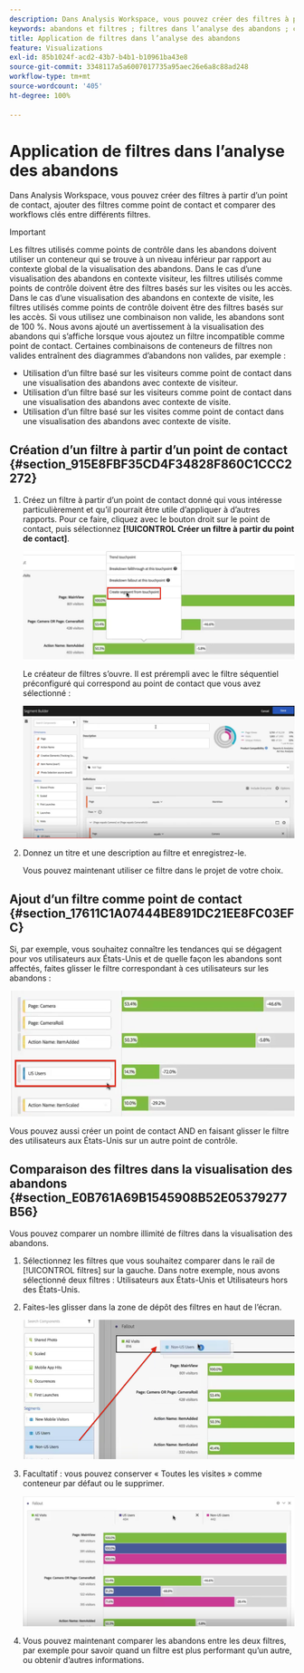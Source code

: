 ```yaml
---
description: Dans Analysis Workspace, vous pouvez créer des filtres à partir d’un point de contact, ajouter des filtres comme point de contact et comparer des workflows clés entre différents filtres.
keywords: abandons et filtres ; filtres dans l’analyse des abandons ; comparer des filtres dans les abandons
title: Application de filtres dans l’analyse des abandons
feature: Visualizations
exl-id: 85b1024f-acd2-43b7-b4b1-b10961ba43e8
source-git-commit: 3348117a5a6007017735a95aec26e6a8c88ad248
workflow-type: tm+mt
source-wordcount: '405'
ht-degree: 100%

---
```


# Application de filtres dans l’analyse des abandons

Dans Analysis Workspace, vous pouvez créer des filtres à partir d’un point de contact, ajouter des filtres comme point de contact et comparer des workflows clés entre différents filtres.

>[!IMPORTANT]
>
>Les filtres utilisés comme points de contrôle dans les abandons doivent utiliser un conteneur qui se trouve à un niveau inférieur par rapport au contexte global de la visualisation des abandons. Dans le cas d’une visualisation des abandons en contexte visiteur, les filtres utilisés comme points de contrôle doivent être des filtres basés sur les visites ou les accès. Dans le cas d’une visualisation des abandons en contexte de visite, les filtres utilisés comme points de contrôle doivent être des filtres basés sur les accès. Si vous utilisez une combinaison non valide, les abandons sont de 100 %. Nous avons ajouté un avertissement à la visualisation des abandons qui s’affiche lorsque vous ajoutez un filtre incompatible comme point de contact. Certaines combinaisons de conteneurs de filtres non valides entraînent des diagrammes d’abandons non valides, par exemple :

* Utilisation d’un filtre basé sur les visiteurs comme point de contact dans une visualisation des abandons avec contexte de visiteur.
* Utilisation d’un filtre basé sur les visiteurs comme point de contact dans une visualisation des abandons avec contexte de visite.
* Utilisation d’un filtre basé sur les visites comme point de contact dans une visualisation des abandons avec contexte de visite.

## Création d’un filtre à partir d’un point de contact {#section_915E8FBF35CD4F34828F860C1CCC2272}

1. Créez un filtre à partir d’un point de contact donné qui vous intéresse particulièrement et qu’il pourrait être utile d’appliquer à d’autres rapports. Pour ce faire, cliquez avec le bouton droit sur le point de contact, puis sélectionnez **[!UICONTROL Créer un filtre à partir du point de contact]**.

   ![](assets/segment-from-touchpoint.png)

   Le créateur de filtres s’ouvre. Il est prérempli avec le filtre séquentiel préconfiguré qui correspond au point de contact que vous avez sélectionné :

   ![](assets/segment-builder.png)

1. Donnez un titre et une description au filtre et enregistrez-le.

   Vous pouvez maintenant utiliser ce filtre dans le projet de votre choix.

## Ajout d’un filtre comme point de contact {#section_17611C1A07444BE891DC21EE8FC03EFC}

Si, par exemple, vous souhaitez connaître les tendances qui se dégagent pour vos utilisateurs aux États-Unis et de quelle façon les abandons sont affectés, faites glisser le filtre correspondant à ces utilisateurs sur les abandons :

![](assets/segment-touchpoint.png)

Vous pouvez aussi créer un point de contact AND en faisant glisser le filtre des utilisateurs aux États-Unis sur un autre point de contrôle.

## Comparaison des filtres dans la visualisation des abandons {#section_E0B761A69B1545908B52E05379277B56}

Vous pouvez comparer un nombre illimité de filtres dans la visualisation des abandons.

1. Sélectionnez les filtres que vous souhaitez comparer dans le rail de [!UICONTROL filtres] sur la gauche. Dans notre exemple, nous avons sélectionné deux filtres : Utilisateurs aux États-Unis et Utilisateurs hors des États-Unis.
1. Faites-les glisser dans la zone de dépôt des filtres en haut de l’écran.

   ![](assets/segment-drop.png)

1. Facultatif : vous pouvez conserver « Toutes les visites » comme conteneur par défaut ou le supprimer.

   ![](assets/seg-compare.png)

1. Vous pouvez maintenant comparer les abandons entre les deux filtres, par exemple pour savoir quand un filtre est plus performant qu’un autre, ou obtenir d’autres informations.
